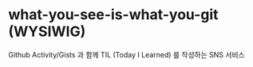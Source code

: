 # what-you-see-is-what-you-git (WYSIWIG)

Github Activity/Gists 과 함께 TIL (Today I Learned) 를 작성하는 SNS 서비스
